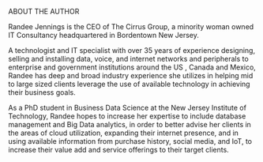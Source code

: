 ABOUT THE AUTHOR

Randee Jennings is the CEO of The Cirrus Group, a minority woman owned IT Consultancy headquartered in Bordentown New Jersey.  

A technologist and IT specialist with over 35 years of experience designing, selling and installing data, voice, and internet networks and peripherals to enterprise and government institutions around the US , Canada and Mexico, Randee has deep and broad industry experience she utilizes in helping mid to large sized clients leverage the use of available technology in achieving their business goals. 

As a PhD student in Business Data Science at the New Jersey Institute of Technology,  Randee hopes to increase her expertise to include database management and Big Data analytics, in order to better advise her clients in the areas of cloud utilization, expanding their internet presence, and in using available information from purchase history, social media, and IoT, to increase their value add and service offerings to their target clients. 
